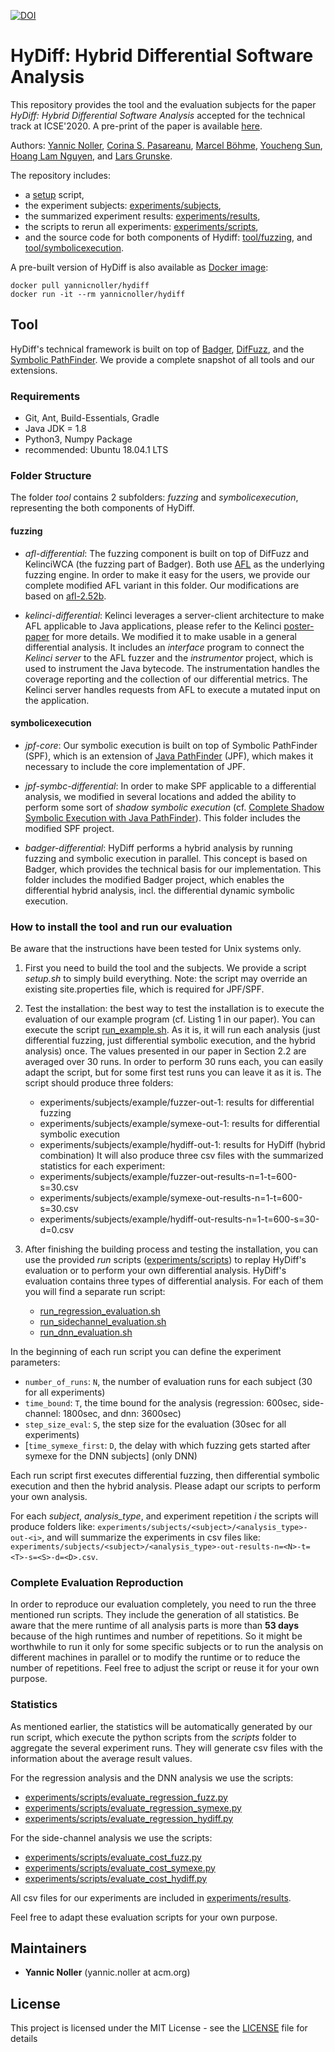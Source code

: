 [![DOI](https://zenodo.org/badge/207993923.svg)](https://zenodo.org/badge/latestdoi/207993923)
# HyDiff: Hybrid Differential Software Analysis
This repository provides the tool and the evaluation subjects for the paper *HyDiff: Hybrid Differential Software Analysis* accepted for the technical track at ICSE'2020. A pre-print of the paper is available [here](https://yannicnoller.github.io/publications/icse2020_noller_hydiff.pdf).

Authors:
[Yannic Noller](https://yannicnoller.github.io),
[Corina S. Pasareanu](https://www.cylab.cmu.edu/directory/bios/pasareanu-corina.html),
[Marcel Böhme](https://mboehme.github.io),
[Youcheng Sun](https://sites.google.com/site/theyoucheng/),
[Hoang Lam Nguyen](https://github.com/hoanglam-nguyen),
and [Lars Grunske](https://www.informatik.hu-berlin.de/de/Members/lars-grunske).

The repository includes:
* a [setup](setup.sh) script,
* the experiment subjects: [experiments/subjects](./experiments/subjects),
* the summarized experiment results: [experiments/results](./experiments/results),
* the scripts to rerun all experiments: [experiments/scripts](./experiments/scripts),
* and the source code for both components of Hydiff: [tool/fuzzing](./tool/fuzzing), and [tool/symbolicexecution](./tool/symbolicexecution).

A pre-built version of HyDiff is also available as [Docker image](https://hub.docker.com/r/yannicnoller/hydiff):
```
docker pull yannicnoller/hydiff
docker run -it --rm yannicnoller/hydiff
```

## Tool
HyDiff's technical framework is built on top of [Badger](https://github.com/isstac/badger), [DifFuzz](https://github.com/isstac/diffuzz), and the [Symbolic PathFinder](https://github.com/SymbolicPathFinder).
We provide a complete snapshot of all tools and our extensions.

### Requirements
* Git, Ant, Build-Essentials, Gradle
* Java JDK = 1.8
* Python3, Numpy Package
* recommended: Ubuntu 18.04.1 LTS

### Folder Structure
The folder *tool* contains 2 subfolders: *fuzzing* and *symbolicexecution*, representing the both components of HyDiff.

#### fuzzing

* *afl-differential*:
The fuzzing component is built on top of DifFuzz and KelinciWCA (the fuzzing part of Badger).
Both use [AFL](http://lcamtuf.coredump.cx/afl/) as the underlying fuzzing engine.
In order to make it easy for the users, we provide our complete modified AFL variant in this folder.
Our modifications are based on [afl-2.52b](http://lcamtuf.coredump.cx/afl/releases/?O=D).

* *kelinci-differential*: 
Kelinci leverages a server-client architecture to make AFL applicable to Java applications, please refer to the Kelinci [poster-paper](https://dl.acm.org/citation.cfm?id=3138820) for more details.
We modified it to make usable in a general differential analysis.
It includes an *interface* program to connect the *Kelinci server* to the AFL fuzzer and the *instrumentor* project, which is used to instrument the Java bytecode.
The instrumentation handles the coverage reporting and the collection of our differential metrics.
The Kelinci server handles requests from AFL to execute a mutated input on the application.

#### symbolicexecution

* *jpf-core*:
Our symbolic execution is built on top of Symbolic PathFinder (SPF), which is an extension of [Java PathFinder](https://github.com/javapathfinder) (JPF), which makes it necessary to include the core implementation of JPF.

* *jpf-symbc-differential*:
In order to make SPF applicable to a differential analysis, we modified in several locations and added the ability to perform some sort of *shadow symbolic execution* (cf. [Complete Shadow Symbolic Execution with Java PathFinder](https://github.com/hub-se/jpf-shadow-plus)).
This folder includes the modified SPF project.

* *badger-differential*:
HyDiff performs a hybrid analysis by running fuzzing and symbolic execution in parallel.
This concept is based on Badger, which provides the technical basis for our implementation.
This folder includes the modified Badger project, which enables the differential hybrid analysis, incl. the differential dynamic symbolic execution.

### How to install the tool and run our evaluation
Be aware that the instructions have been tested for Unix systems only.

1. First you need to build the tool and the subjects.
We provide a script *setup.sh* to simply build everything.
Note: the script may override an existing site.properties file, which is required for JPF/SPF.

2. Test the installation: the best way to test the installation is to execute the evaluation of our example program (cf. Listing 1 in our paper).
You can execute the script [run_example.sh](./experiments/scripts/run_example.sh).
As it is, it will run each analysis (just differential fuzzing, just differential symbolic execution, and the hybrid analysis) once.
The values presented in our paper in Section 2.2 are averaged over 30 runs.
In order to perform 30 runs each, you can easily adapt the script, but for some first test runs you can leave it as it is.
The script should produce three folders:
    * experiments/subjects/example/fuzzer-out-1: results for differential fuzzing
    * experiments/subjects/example/symexe-out-1: results for differential symbolic execution
    * experiments/subjects/example/hydiff-out-1: results for HyDiff (hybrid combination)
It will also produce three csv files with the summarized statistics for each experiment:
    * experiments/subjects/example/fuzzer-out-results-n=1-t=600-s=30.csv
    * experiments/subjects/example/symexe-out-results-n=1-t=600-s=30.csv
    * experiments/subjects/example/hydiff-out-results-n=1-t=600-s=30-d=0.csv

3. After finishing the building process and testing the installation, you can use the provided *run* scripts ([experiments/scripts](./experiments/scripts)) to replay HyDiff's evaluation or to perform your own differential analysis.
HyDiff's evaluation contains three types of differential analysis.
For each of them you will find a separate run script:
    * [run_regression_evaluation.sh](./experiments/scripts/run_regression_evaluation.sh)
    * [run_sidechannel_evaluation.sh](./experiments/scripts/run_sidechannel_evaluation.sh)
    * [run_dnn_evaluation.sh](./experiments/scripts/run_dnn_evaluation.sh)

In the beginning of each run script you can define the experiment parameters:
* `number_of_runs`: `N`, the number of evaluation runs for each subject (30 for all experiments)
* `time_bound`: `T`, the time bound for the analysis (regression: 600sec, side-channel: 1800sec, and dnn: 3600sec)
* `step_size_eval`: `S`, the step size for the evaluation (30sec for all experiments)
* [`time_symexe_first`: `D`, the delay with which fuzzing gets started after symexe for the DNN subjects] (only DNN)

Each run script first executes differential fuzzing, then differential symbolic execution and then the hybrid analysis.
Please adapt our scripts to perform your own analysis.

For each *subject*, *analysis_type*, and experiment repetition *i* the scripts will produce folders like:
`experiments/subjects/<subject>/<analysis_type>-out-<i>`,
and will summarize the experiments in csv files like:
`experiments/subjects/<subject>/<analysis_type>-out-results-n=<N>-t=<T>-s=<S>-d=<D>.csv`.

### Complete Evaluation Reproduction
In order to reproduce our evaluation completely, you need to run the three mentioned run scripts.
They include the generation of all statistics.
Be aware that the mere runtime of all analysis parts is more than **53 days** because of the high runtimes and number of repetitions.
So it might be worthwhile to run it only for some specific subjects or to run the analysis on different machines in parallel or to modify the runtime or to reduce the number of repetitions.
Feel free to adjust the script or reuse it for your own purpose.

### Statistics
As mentioned earlier, the statistics will be automatically generated by our run script, which execute the python scripts from the *scripts* folder to aggregate the several experiment runs.
They will generate csv files with the information about the average result values.

For the regression analysis and the DNN analysis we use the scripts:
* [experiments/scripts/evaluate_regression_fuzz.py](./experiments/scripts/evaluate_regression_fuzz.py)
* [experiments/scripts/evaluate_regression_symexe.py](./experiments/scripts/evaluate_regression_symexe.py)
* [experiments/scripts/evaluate_regression_hydiff.py](./experiments/scripts/evaluate_regression_hydiff.py)

For the side-channel analysis we use the scripts:
* [experiments/scripts/evaluate_cost_fuzz.py](./experiments/scripts/evaluate_cost_fuzz.py)
* [experiments/scripts/evaluate_cost_symexe.py](./experiments/scripts/evaluate_cost_symexe.py)
* [experiments/scripts/evaluate_cost_hydiff.py](./experiments/scripts/evaluate_cost_hydiff.py)

All csv files for our experiments are included in [experiments/results](./experiments/results).
    
Feel free to adapt these evaluation scripts for your own purpose.

## Maintainers

* **Yannic Noller** (yannic.noller at acm.org)


## License
This project is licensed under the MIT License - see the [LICENSE](LICENSE) file for details
